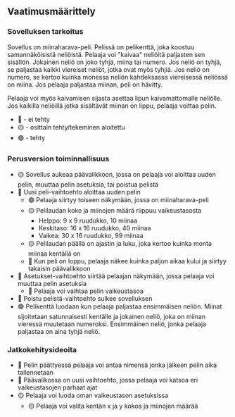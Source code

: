## Vaatimusmäärittely ##
### Sovelluksen tarkoitus ###
Sovellus on miinaharava-peli. Pelissä on pelikenttä, joka koostuu samannäköisistä neliöistä. Pelaaja voi "kaivaa" neliöitä paljasten sen sisällön. Jokainen neliö on joko tyhjä, miina tai numero. Jos neliö on tyhjä, se paljastaa kaikki viereiset neliöt, jotka ovat myös tyhjiä. Jos neliö on numero, se kertoo kuinka monessa neliön kahdeksassa viereisessä neliössä on miina. Jos pelaaja paljastaa miinan, peli on hävitty.

Pelaaja voi myös kaivamisen sijasta asettaa lipun kaivamattomalle neliölle. Jos kaikilla neliöillä jotka sisältävät miinan on lippu, pelaaja voittaa pelin.

* 🔴 - ei tehty
* 🟡 - osittain tehty/tekeminen aloitettu
* 🟢 - tehty

### Perusversion toiminnallisuus ###
* 🟡 Sovellus aukeaa päävalikkoon, jossa on pelaaja voi aloittaa uuden pelin, muuttaa pelin asetuksia, tai poistua pelistä
* 🔴 Uusi peli-vaihtoehto aloittaa uuden pelin
  * 🟢 Pelaaja siirtyy toiseen näkymään, jossa on miinaharava-peli
  * 🟡 Pelilaudan koko ja miinojen määrä riippuu vaikeustasosta
    * Helppo: 9 x 9 ruudukko, 10 miinaa
    * Keskitaso: 16 x 16 ruudukko, 40 miinaa
    * Vaikea: 30 x 16 ruudukko, 99 miinaa
  * 🟡 Pelilaudan päällä on ajastin ja luku, joka kertoo kuinka monta miinaa kentällä on
  * 🔴 Kun peli on loppu, pelaaja näkee kuinka paljon aikaa kului ja siirtyy takaisin päävalikkoon
* 🔴 Asetukset-vaihtoehto siirtää pelaajan näkymään, jossa pelaaja voi muuttaa pelin asetuksia
  * 🔴 Pelaaja voi vaihtaa pelin vaikeustasoa
* 🔴 Poistu pelistä-vaihtoehto sulkee sovelluksen
* 🟢 Pelikenttä luodaan kun pelaaja paljastaa ensimmäisen neliön. Miinat sijoitetaan satunnaisesti kentälle ja jokainen neliö, joka on miinan vieressä muutetaan numeroksi. Ensimmäinen neliö, jonka pelaaja paljastaa on aina tyhjä neliö.
### Jatkokehitysideoita ###
* 🔴 Pelin päättyessä pelaaja voi antaa nimensä jonka jälkeen pelin aika tallennetaan
* 🔴 Päävalikossa on uusi vaihtoehto, jossa pelaaja voi katsoa eri vaikeustasojen parhaat ajat
* 🟡 Pelaaja voi luoda oman vaikeustason asetuksissa
  * 🟡 Pelaaja voi valita kentän x ja y kokoa ja miinojen määrää
